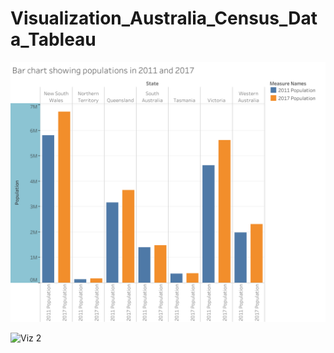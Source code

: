 # Visualization_Australia_Census_Data_Tableau

![Viz 1](https://github.com/swathinataraj/Visualization_Australia_Census_data_Tableau/blob/master/Bar%20chart%20showing%20populations%20in%202011%20and%202017.png)

![Viz 2]()
